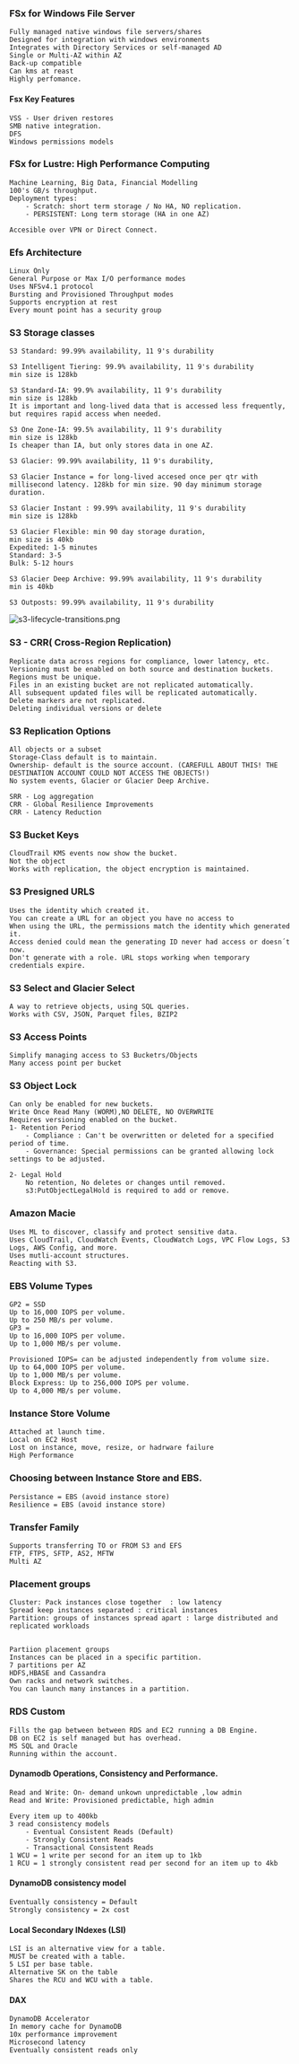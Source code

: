 ### FSx for Windows File Server

	Fully managed native windows file servers/shares
	Designed for integration with windows environments
	Integrates with Directory Services or self-managed AD
    Single or Multi-AZ within AZ
    Back-up compatible
    Can kms at reast
    Highly perfomance.
    
    
#### Fsx Key Features
   
    VSS - User driven restores
    SMB native integration.
    DFS
    Windows permissions models


### FSx for Lustre: High Performance Computing

    Machine Learning, Big Data, Financial Modelling
    100's GB/s throughput.
    Deployment types:
        - Scratch: short term storage / No HA, NO replication.
        - PERSISTENT: Long term storage (HA in one AZ)

    Accesible over VPN or Direct Connect.
    

### Efs Architecture

    Linux Only
    General Purpose or Max I/O performance modes
    Uses NFSv4.1 protocol
    Bursting and Provisioned Throughput modes
    Supports encryption at rest 
    Every mount point has a security group

### S3 Storage classes

    S3 Standard: 99.99% availability, 11 9's durability

    S3 Intelligent Tiering: 99.9% availability, 11 9's durability
    min size is 128kb

    S3 Standard-IA: 99.9% availability, 11 9's durability
    min size is 128kb
    It is important and long-lived data that is accessed less frequently, but requires rapid access when needed.

    S3 One Zone-IA: 99.5% availability, 11 9's durability
    min size is 128kb
    Is cheaper than IA, but only stores data in one AZ.

    S3 Glacier: 99.99% availability, 11 9's durability, 

    S3 Glacier Instance = for long-lived accesed once per qtr with
    millisecond latency. 128kb for min size. 90 day minimum storage duration.

    S3 Glacier Instant : 99.99% availability, 11 9's durability
    min size is 128kb

    S3 Glacier Flexible: min 90 day storage duration,
    min size is 40kb
    Expedited: 1-5 minutes
    Standard: 3-5 
    Bulk: 5-12 hours

    S3 Glacier Deep Archive: 99.99% availability, 11 9's durability
    min is 40kb

    S3 Outposts: 99.99% availability, 11 9's durability
    

![s3-lifecycle-transitions.png](./images/s3-lifecycle-transitions.png)

### S3 - CRR( Cross-Region Replication)

    Replicate data across regions for compliance, lower latency, etc.
    Versioning must be enabled on both source and destination buckets.
    Regions must be unique.
    Files in an existing bucket are not replicated automatically.
    All subsequent updated files will be replicated automatically.
    Delete markers are not replicated.
    Deleting individual versions or delete

### S3 Replication Options

    All objects or a subset
    Storage-Class default is to maintain.
    Ownership- default is the source account. (CAREFULL ABOUT THIS! THE DESTINATION ACCOUNT COULD NOT ACCESS THE OBJECTS!)
    No system events, Glacier or Glacier Deep Archive.

    SRR - Log aggregation
    CRR - Global Resilience Improvements
    CRR - Latency Reduction

### S3 Bucket Keys

    CloudTrail KMS events now show the bucket.
    Not the object
    Works with replication, the object encryption is maintained.
    
### S3 Presigned URLS

    Uses the identity which created it.
    You can create a URL for an object you have no access to
    When using the URL, the permissions match the identity which generated it.
    Access denied could mean the generating ID never had access or doesn´t now.
    Don't generate with a role. URL stops working when temporary credentials expire.

### S3 Select and Glacier Select

    A way to retrieve objects, using SQL queries.
    Works with CSV, JSON, Parquet files, BZIP2 

### S3 Access Points

    Simplify managing access to S3 Bucketrs/Objects
    Many access point per bucket
    
### S3 Object Lock
    
    Can only be enabled for new buckets. 
    Write Once Read Many (WORM),NO DELETE, NO OVERWRITE
    Requires versioning enabled on the bucket.
    1- Retention Period
        - Compliance : Can't be overwritten or deleted for a specified period of time.
        - Governance: Special permissions can be granted allowing lock settings to be adjusted.

    2- Legal Hold
        No retention, No deletes or changes until removed.
        s3:PutObjectLegalHold is required to add or remove.

### Amazon Macie

    Uses ML to discover, classify and protect sensitive data.
    Uses CloudTrail, CloudWatch Events, CloudWatch Logs, VPC Flow Logs, S3 Logs, AWS Config, and more.
    Uses mutli-account structures.
    Reacting with S3.


### EBS Volume Types

    GP2 = SSD 
    Up to 16,000 IOPS per volume.
    Up to 250 MB/s per volume.
    GP3 = 
    Up to 16,000 IOPS per volume.
    Up to 1,000 MB/s per volume.

    Provisioned IOPS= can be adjusted independently from volume size.
    Up to 64,000 IOPS per volume.
    Up to 1,000 MB/s per volume.
    Block Express: Up to 256,000 IOPS per volume.
    Up to 4,000 MB/s per volume.

### Instance Store Volume

    Attached at launch time.
    Local on EC2 Host
    Lost on instance, move, resize, or hadrware failure 
    High Performance
    
### Choosing between Instance Store and EBS.

    Persistance = EBS (avoid instance store)
    Resilience = EBS (avoid instance store)
    
### Transfer Family

    Supports transferring TO or FROM S3 and EFS
    FTP, FTPS, SFTP, AS2, MFTW
    Multi AZ


### Placement groups

    Cluster: Pack instances close together  : low latency
    Spread keep instances separated : critical instances
    Partition: groups of instances spread apart : large distributed and replicated workloads


    Partiion placement groups
    Instances can be placed in a specific partition.
    7 partitions per AZ
    HDFS,HBASE and Cassandra
    Own racks and network switches.
    You can launch many instances in a partition.


    
### RDS Custom

    Fills the gap between between RDS and EC2 running a DB Engine.
    DB on EC2 is self managed but has overhead.
    MS SQL and Oracle
    Running within the account.

#### Dynamodb Operations, Consistency and Performance.

    Read and Write: On- demand unkown unpredictable ,low admin
    Read and Write: Provisioned predictable, high admin
    
    Every item up to 400kb
    3 read consistency models
        - Eventual Consistent Reads (Default)
        - Strongly Consistent Reads
        - Transactional Consistent Reads
    1 WCU = 1 write per second for an item up to 1kb
    1 RCU = 1 strongly consistent read per second for an item up to 4kb


    
#### DynamoDB consistency model

    Eventually consistency = Default
    Strongly consistency = 2x cost
    
#### Local Secondary INdexes (LSI)

    LSI is an alternative view for a table.
    MUST be created with a table.
    5 LSI per base table.
    Alternative SK on the table
    Shares the RCU and WCU with a table.

#### DAX

    DynamoDB Accelerator
    In memory cache for DynamoDB
    10x performance improvement
    Microsecond latency
    Eventually consistent reads only
    


